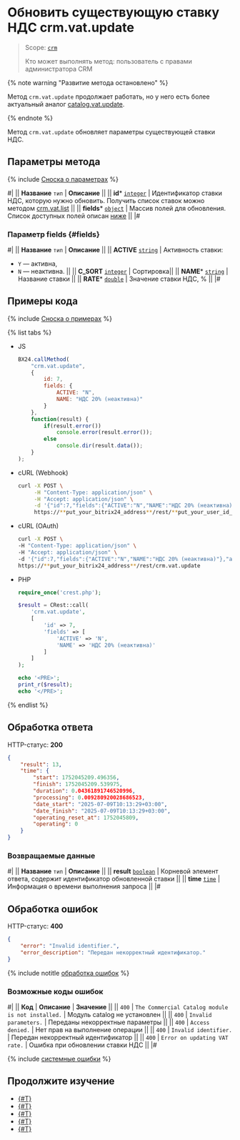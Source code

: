 # Обновить существующую ставку НДС crm.vat.update

> Scope: [`crm`](../../../scopes/permissions.md)
>
> Кто может выполнять метод: пользователь с правами администратора CRM

{% note warning "Развитие метода остановлено" %}

Метод `crm.vat.update` продолжает работать, но у него есть более актуальный аналог [catalog.vat.update](../../../catalog/vat/catalog-vat-update.md).

{% endnote %}

Метод `crm.vat.update` обновляет параметры существующей ставки НДС.

## Параметры метода

{% include [Сноска о параметрах](../../../../_includes/required.md) %}

#|
|| **Название**
`тип` | **Описание** ||
|| **id*** 
[`integer`](../../../data-types.md) | Идентификатор ставки НДС, которую нужно обновить. Получить список ставок можно методом [crm.vat.list](./crm-vat-list.md) ||
|| **fields*** 
[`object`](../../../data-types.md) | Массив полей для обновления. Список доступных полей описан [ниже](#fields)  ||
|#

### Параметр fields {#fields}

#|
|| **Название**
 `тип` | **Описание** ||
|| **ACTIVE** 
[`string`](../../../data-types.md) | Активность ставки:
- `Y` — активна,
- `N` — неактивна.
||
|| **C_SORT** 
[`integer`](../../../data-types.md) | Сортировка||
|| **NAME***
[`string`](../../../data-types.md) | Название ставки ||
|| **RATE*** 
[`double`](../../../data-types.md) | Значение ставки НДС, % ||
|#

## Примеры кода

{% include [Сноска о примерах](../../../../_includes/examples.md) %}

{% list tabs %}

- JS

    ```js
    BX24.callMethod(
        "crm.vat.update",
        {
            id: 7,
            fields: {
                ACTIVE: "N",
                NAME: "НДС 20% (неактивна)"
            }
        },
        function(result) {
            if(result.error())
                console.error(result.error());
            else
                console.dir(result.data());
        }
    );
    ```

- cURL (Webhook)

    ```bash
    curl -X POST \
         -H "Content-Type: application/json" \
         -H "Accept: application/json" \
         -d '{"id":7,"fields":{"ACTIVE":"N","NAME":"НДС 20% (неактивна)"}}' \
         https://**put_your_bitrix24_address**/rest/**put_your_user_id_here**/**put_your_webbhook_here**/crm.vat.update
    ```

- cURL (OAuth)

    ```bash
    curl -X POST \
    -H "Content-Type: application/json" \
    -H "Accept: application/json" \
    -d '{"id":7,"fields":{"ACTIVE":"N","NAME":"НДС 20% (неактивна)"},"auth":"**put_access_token_here**"}' \
    https://**put_your_bitrix24_address**/rest/crm.vat.update
    ```

- PHP

    ```php
    require_once('crest.php');

    $result = CRest::call(
        'crm.vat.update',
        [
            'id' => 7,
            'fields' => [
                'ACTIVE' => 'N',
                'NAME' => 'НДС 20% (неактивна)'
            ]
        ]
    );

    echo '<PRE>';
    print_r($result);
    echo '</PRE>';
    ```

{% endlist %}

## Обработка ответа

HTTP-статус: **200**

```json
{
    "result": 13,
    "time": {
        "start": 1752045209.496356,
        "finish": 1752045209.539975,
        "duration": 0.04361891746520996,
        "processing": 0.009280920028686523,
        "date_start": "2025-07-09T10:13:29+03:00",
        "date_finish": "2025-07-09T10:13:29+03:00",
        "operating_reset_at": 1752045809,
        "operating": 0
    }
}
```

### Возвращаемые данные

#|
|| **Название**
`тип` | **Описание** ||
|| **result**
[`boolean`](../../../data-types.md) | Корневой элемент ответа, содержит идентификатор обновленной ставки ||
|| **time**
[`time`](../../../data-types.md#time) | Информация о времени выполнения запроса ||
|#

## Обработка ошибок

HTTP-статус: **400**

```json
{
    "error": "Invalid identifier.",
    "error_description": "Передан некорректный идентификатор."
}
```

{% include notitle [обработка ошибок](../../../../_includes/error-info.md) %}

### Возможные коды ошибок

#|
|| **Код** | **Описание** | **Значение** ||
|| `400`     | `The Commercial Catalog module is not installed.` | Модуль catalog не установлен ||
|| `400`     | `Invalid parameters.` | Переданы некорректные параметры ||
|| `400`     | `Access denied.` | Нет прав на выполнение операции ||
|| `400`     | `Invalid identifier.` | Передан некорректный идентификатор ||
|| `400`     | `Error on updating VAT rate.` | Ошибка при обновлении ставки НДС ||
|#

{% include [системные ошибки](../../../../_includes/system-errors.md) %}

## Продолжите изучение

- [{#T}](./crm-vat-fields.md)
- [{#T}](./crm-vat-list.md)
- [{#T}](./crm-vat-get.md)
- [{#T}](./crm-vat-add.md)
- [{#T}](./crm-vat-delete.md) 